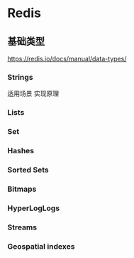 # Redis

## 基础类型
https://redis.io/docs/manual/data-types/

### Strings
适用场景
实现原理

### Lists

### Set

### Hashes

### Sorted Sets

### Bitmaps

### HyperLogLogs

### Streams

### Geospatial indexes

